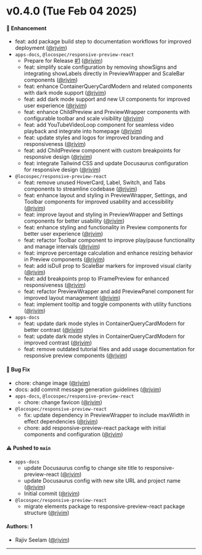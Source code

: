 # v0.4.0 (Tue Feb 04 2025)

#### 🚀 Enhancement

- feat: add package build step to documentation workflows for improved deployment ([@rjvim](https://github.com/rjvim))
- `apps-docs`, `@locospec/responsive-preview-react`
  - Prepare for Release [#1](https://github.com/locospec/responsive-preview-react/pull/1) ([@rjvim](https://github.com/rjvim))
  - feat: simplify scale configuration by removing showSigns and integrating showLabels directly in PreviewWrapper and ScaleBar components ([@rjvim](https://github.com/rjvim))
  - feat: enhance ContainerQueryCardModern and related components with dark mode support ([@rjvim](https://github.com/rjvim))
  - feat: add dark mode support and new UI components for improved user experience ([@rjvim](https://github.com/rjvim))
  - feat: enhance ChildPreview and PreviewWrapper components with configurable toolbar and scale visibility ([@rjvim](https://github.com/rjvim))
  - feat: add YouTubeVideoLoop component for seamless video playback and integrate into homepage ([@rjvim](https://github.com/rjvim))
  - feat: update styles and logos for improved branding and responsiveness ([@rjvim](https://github.com/rjvim))
  - feat: add ChildPreview component with custom breakpoints for responsive design ([@rjvim](https://github.com/rjvim))
  - feat: integrate Tailwind CSS and update Docusaurus configuration for responsive design ([@rjvim](https://github.com/rjvim))
- `@locospec/responsive-preview-react`
  - feat: remove unused HoverCard, Label, Switch, and Tabs components to streamline codebase ([@rjvim](https://github.com/rjvim))
  - feat: enhance layout and styling in PreviewWrapper, Settings, and Toolbar components for improved usability and accessibility ([@rjvim](https://github.com/rjvim))
  - feat: improve layout and styling in PreviewWrapper and Settings components for better usability ([@rjvim](https://github.com/rjvim))
  - feat: enhance styling and functionality in Preview components for better user experience ([@rjvim](https://github.com/rjvim))
  - feat: refactor Toolbar component to improve play/pause functionality and manage intervals ([@rjvim](https://github.com/rjvim))
  - feat: improve percentage calculation and enhance resizing behavior in Preview components ([@rjvim](https://github.com/rjvim))
  - feat: add isDull prop to ScaleBar markers for improved visual clarity ([@rjvim](https://github.com/rjvim))
  - feat: add breakpoints prop to IFramePreview for enhanced responsiveness ([@rjvim](https://github.com/rjvim))
  - feat: refactor PreviewWrapper and add PreviewPanel component for improved layout management ([@rjvim](https://github.com/rjvim))
  - feat: implement tooltip and toggle components with utility functions ([@rjvim](https://github.com/rjvim))
- `apps-docs`
  - feat: update dark mode styles in ContainerQueryCardModern for better contrast ([@rjvim](https://github.com/rjvim))
  - feat: update dark mode styles in ContainerQueryCardModern for improved contrast ([@rjvim](https://github.com/rjvim))
  - feat: remove outdated tutorial files and add usage documentation for responsive preview components ([@rjvim](https://github.com/rjvim))

#### 🐛 Bug Fix

- chore: change image ([@rjvim](https://github.com/rjvim))
- docs: add commit message generation guidelines ([@rjvim](https://github.com/rjvim))
- `apps-docs`, `@locospec/responsive-preview-react`
  - chore: change favicon ([@rjvim](https://github.com/rjvim))
- `@locospec/responsive-preview-react`
  - fix: update dependency in PreviewWrapper to include maxWidth in effect dependencies ([@rjvim](https://github.com/rjvim))
  - chore: add responsive-preview-react package with initial components and configuration ([@rjvim](https://github.com/rjvim))

#### ⚠️ Pushed to `main`

- `apps-docs`
  - update Docusaurus config to change site title to responsive-preview-react ([@rjvim](https://github.com/rjvim))
  - update Docusaurus config with new site URL and project name ([@rjvim](https://github.com/rjvim))
  - Initial commit ([@rjvim](https://github.com/rjvim))
- `@locospec/responsive-preview-react`
  - migrate elements package to responsive-preview-react package structure ([@rjvim](https://github.com/rjvim))

#### Authors: 1

- Rajiv Seelam ([@rjvim](https://github.com/rjvim))

---

